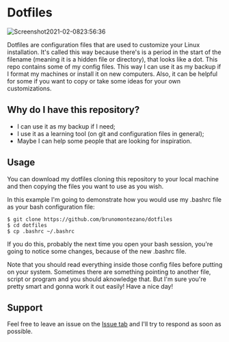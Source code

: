 # Dotfiles

![Screenshot2021-02-0823:56:36](https://user-images.githubusercontent.com/65104127/107309405-23394c00-6a69-11eb-8f28-b46dbf3884f3.png)

Dotfiles are configuration files that are used to customize your Linux installation. It's called this way because there's is a period in the start of the filename (meaning it is a hidden file or directory), that looks like a dot. This repo contains some of my config files. This way I can use it as my backup if I format my machines or install it on new computers. Also, it can be helpful for some if you want to copy or take some ideas for your own customizations.

## Why do I have this repository?

- I can use it as my backup if I need;
- I use it as a learning tool (on git and configuration files in general);
- Maybe I can help some people that are looking for inspiration.

## Usage

You can download my dotfiles cloning this repository to your local machine and then copying the files you want to use as you wish.

In this example I'm going to demonstrate how you would use my .bashrc file as your bash configuration file:

  ```
  $ git clone https://github.com/brunomontezano/dotfiles
  $ cd dotfiles
  $ cp .bashrc ~/.bashrc
  ```
  
If you do this, probably the next time you open your bash session, you're going to notice some changes, because of the new .bashrc file.

Note that you should read everything inside those config files before putting on your system. Sometimes there are something pointing to another file, script or program and you should aknowledge that. But I'm sure you're pretty smart and gonna work it out easily! Have a nice day!

## Support

Feel free to leave an issue on the [Issue tab](https://github.com/brunomontezano/dotfiles/issues) and I'll try to respond as soon as possible.
